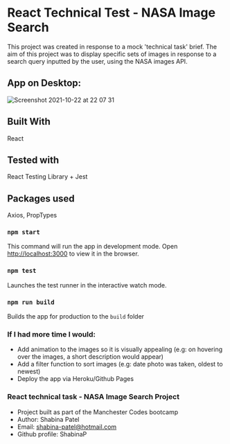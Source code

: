 # React Technical Test - NASA Image Search

This project was created in response to a mock 'technical task' brief.
The aim of this project was to display specific sets of images in response to a search query inputted by the user, using the NASA images API. 

## App on Desktop:
![Screenshot 2021-10-22 at 22 07 31](https://user-images.githubusercontent.com/79164944/138523984-7461dc7c-be03-458a-ad6b-dc78b3a9dd3f.png)

## Built With
React

## Tested with
React Testing Library + Jest

## Packages used
Axios, PropTypes

### `npm start`

This command will run the app in development mode.  Open [http://localhost:3000](http://localhost:3000) to view it in the browser.

### `npm test`

Launches the test runner in the interactive watch mode.

### `npm run build`

Builds the app for production to the `build` folder

### If I had more time I would:
- Add animation to the images so it is visually appealing (e.g: on hovering over the images, a short description would appear)
- Add a filter function to sort images (e.g: date photo was taken, oldest to newest)
- Deploy the app via Heroku/Github Pages

### React technical task - NASA Image Search Project
- Project built as part of the Manchester Codes bootcamp
- Author: Shabina Patel
- Email: shabina-patel@hotmail.com 
- Github profile: ShabinaP